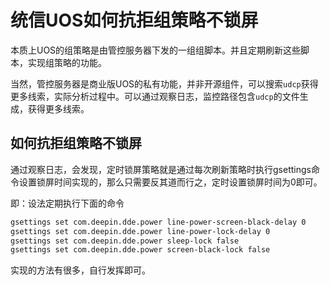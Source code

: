 # 统信UOS如何抗拒组策略不锁屏


本质上UOS的组策略是由管控服务器下发的一组组脚本。并且定期刷新这些脚本，实现组策略的功能。

当然，管控服务器是商业版UOS的私有功能，并非开源组件，可以搜索`udcp`获得更多线索，实际分析过程中。可以通过观察日志，监控路径包含`udcp`的文件生成，获得更多线索。

## 如何抗拒组策略不锁屏

通过观察日志，会发现，定时锁屏策略就是通过每次刷新策略时执行gsettings命令设置锁屏时间实现的，那么只需要反其道而行之，定时设置锁屏时间为0即可。

即：设法定期执行下面的命令

``` bash
gsettings set com.deepin.dde.power line-power-screen-black-delay 0
gsettings set com.deepin.dde.power line-power-lock-delay 0
gsettings set com.deepin.dde.power sleep-lock false
gsettings set com.deepin.dde.power screen-black-lock false
```

实现的方法有很多，自行发挥即可。
